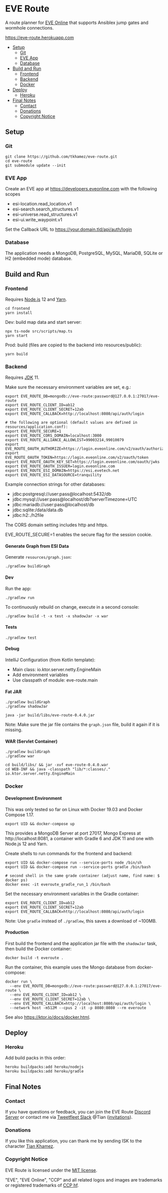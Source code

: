 # EVE Route

A route planner for [EVE Online](https://www.eveonline.com/) that supports Ansiblex jump gates and wormhole connections.

https://eve-route.herokuapp.com

<!-- toc -->

- [Setup](#setup)
  * [Git](#git)
  * [EVE App](#eve-app)
  * [Database](#database)
- [Build and Run](#build-and-run)
  * [Frontend](#frontend)
  * [Backend](#backend)
  * [Docker](#docker)
- [Deploy](#deploy)
  * [Heroku](#heroku)
- [Final Notes](#final-notes)
  * [Contact](#contact)
  * [Donations](#donations)
  * [Copyright Notice](#copyright-notice)

<!-- tocstop -->

## Setup

### Git

```shell script
git clone https://github.com/tkhamez/eve-route.git
cd eve-route
git submodule update --init
```

### EVE App

Create an EVE app at https://developers.eveonline.com with the following scopes
- esi-location.read_location.v1
- esi-search.search_structures.v1
- esi-universe.read_structures.v1
- esi-ui.write_waypoint.v1

Set the Callback URL to https://your.domain.tld/api/auth/login

### Database

The application needs a MongoDB, PostgreSQL, MySQL, MariaDB, SQLite or H2 (embedded mode) database.

## Build and Run

### Frontend

Requires [Node.js](https://nodejs.org/) 12 and [Yarn](https://yarnpkg.com/).

```shell script
cd frontend
yarn install
```

Dev: build map data and start server:
```shell script
npx ts-node src/scripts/map.ts
yarn start
```

Prod: build (files are copied to the backend into resources/public):
```shell script
yarn build
```

### Backend

Requires [JDK](https://openjdk.java.net/) 11.

Make sure the necessary environment variables are set, e.g.:
```shell script
export EVE_ROUTE_DB=mongodb://eve-route:password@127.0.0.1:27017/eve-route
export EVE_ROUTE_CLIENT_ID=ab12
export EVE_ROUTE_CLIENT_SECRET=12ab
export EVE_ROUTE_CALLBACK=http://localhost:8080/api/auth/login

# the following are optional (default values are defined in resources/application.conf):
export EVE_ROUTE_SECURE=1
export EVE_ROUTE_CORS_DOMAIN=localhost:3000
export EVE_ROUTE_ALLIANCE_ALLOWLIST=99003214,99010079
export EVE_ROUTE_OAUTH_AUTHORIZE=https://login.eveonline.com/v2/oauth/authorize
export EVE_ROUTE_OAUTH_TOKEN=https://login.eveonline.com/v2/oauth/token
export EVE_ROUTE_OAUTH_KEY_SET=https://login.eveonline.com/oauth/jwks
export EVE_ROUTE_OAUTH_ISSUER=login.eveonline.com
export EVE_ROUTE_ESI_DOMAIN=https://esi.evetech.net
export EVE_ROUTE_ESI_DATASOURCE=tranquility
```

Example connection strings for other databases: 
- jdbc:postgresql://user:pass@localhost:5432/db
- jdbc:mysql://user:pass@localhost/db?serverTimezone=UTC
- jdbc:mariadb://user:pass@localhost/db
- jdbc:sqlite:/data/data.db
- jdbc:h2:./h2file

The CORS domain setting includes http and https.

EVE_ROUTE_SECURE=1 enables the secure flag for the session cookie.

#### Generate Graph from ESI Data

Generate `resources/graph.json`:
```shell script
./gradlew buildGraph
```

#### Dev

Run the app:
```shell script
./gradlew run
```

To continuously rebuild on change, execute in a second console: 
```shell script
./gradlew build -t -x test -x shadowJar -x war
```

#### Tests

```shell script
./gradlew test
```

#### Debug

IntelliJ Configuration (from Kotlin template):
- Main class: io.ktor.server.netty.EngineMain
- Add environment variables
- Use classpath of module: eve-route.main

#### Fat JAR

```shell script
./gradlew buildGraph
./gradlew shadowJar

java -jar build/libs/eve-route-0.4.0.jar
```

Note: Make sure the jar file contains the `graph.json` file, build it again if it is missing.

#### WAR (Servlet Container)

```shell script
./gradlew buildGraph
./gradlew war

cd build/libs/ && jar -xvf eve-route-0.4.0.war
cd WEB-INF && java -classpath "lib/*:classes/." io.ktor.server.netty.EngineMain
```

### Docker

#### Development Environment

This was only tested so far on Linux with Docker 19.03 and Docker Compose 1.17.

```shell script
export UID && docker-compose up
```

This provides a MongoDB Server at port 27017, Mongo Express at http://localhost:8081, a container with
Gradle 6 and JDK 11 and one with Node.js 12 and Yarn.

Create shells to run commands for the frontend and backend:
```shell script
export UID && docker-compose run --service-ports node /bin/sh
export UID && docker-compose run --service-ports gradle /bin/bash

# second shell in the same grade container (adjust name, find name: $ docker ps)
docker exec -it everoute_gradle_run_1 /bin/bash
```

Set the necessary environment variables in the Gradle container:
```shell script
export EVE_ROUTE_CLIENT_ID=ab12
export EVE_ROUTE_CLIENT_SECRET=12ab
export EVE_ROUTE_CALLBACK=http://localhost:8080/api/auth/login
```

Note: Use `gradle` instead of `./gradlew`, this saves a download of ~100MB.

#### Production

First build the frontend and the application jar file with the `shadowJar` task, then build the Docker container:
```shell script
docker build -t everoute .
```

Run the container, this example uses the Mongo database from docker-compose:
```shell script
docker run \
  --env EVE_ROUTE_DB=mongodb://eve-route:password@127.0.0.1:27017/eve-route \
  --env EVE_ROUTE_CLIENT_ID=ab12 \
  --env EVE_ROUTE_CLIENT_SECRET=12ab \
  --env EVE_ROUTE_CALLBACK=http://localhost:8080/api/auth/login \
  --network host -m512M --cpus 2 -it -p 8080:8080 --rm everoute
```

See also https://ktor.io/docs/docker.html.

## Deploy

### Heroku

Add build packs in this order:

```shell script
heroku buildpacks:add heroku/nodejs
heroku buildpacks:add heroku/gradle
```

## Final Notes

### Contact

If you have questions or feedback, you can join the EVE Route [Discord Server](https://discord.gg/EjzHx8p) 
or contact me via [Tweetfleet Slack](https://tweetfleet.slack.com) @Tian 
([invitations](https://slack.eveisesi.space/)).

### Donations

If you like this application, you can thank me by sending ISK to the character 
[Tian Khamez](https://evewho.com/character/96061222).

### Copyright Notice

EVE Route is licensed under the [MIT license](LICENSE).

"EVE", "EVE Online", "CCP" and all related logos and images are trademarks or registered trademarks of
[CCP hf](http://www.ccpgames.com/).
